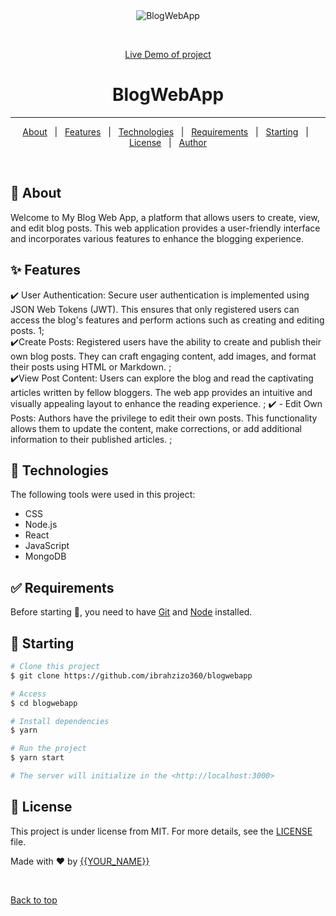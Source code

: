 <div align="center" id="top"> 
  <img src="./.github/app.gif" alt="BlogWebApp" />

  &#xa0;

 <a href="https://blog-frontend-ysjv.onrender.com">Live Demo of project</a>
</div>

<h1 align="center">BlogWebApp</h1>




<hr>

<p align="center">
  <a href="#dart-about">About</a> &#xa0; | &#xa0; 
  <a href="#sparkles-features">Features</a> &#xa0; | &#xa0;
  <a href="#rocket-technologies">Technologies</a> &#xa0; | &#xa0;
  <a href="#white_check_mark-requirements">Requirements</a> &#xa0; | &#xa0;
  <a href="#checkered_flag-starting">Starting</a> &#xa0; | &#xa0;
  <a href="#memo-license">License</a> &#xa0; | &#xa0;
  <a href="https://github.com/ibrahzizo360" target="_blank">Author</a>
</p>

<br>

## :dart: About ##

Welcome to My Blog Web App, a platform that allows users to create, view, and edit blog posts. This web application provides a user-friendly interface and incorporates various features to enhance the blogging experience.


## :sparkles: Features ##

:heavy_check_mark: User Authentication: Secure user authentication is implemented using JSON Web Tokens (JWT). This ensures that only registered users can access the blog's features and perform actions such as creating and editing posts.
1;\
:heavy_check_mark:Create Posts: Registered users have the ability to create and publish their own blog posts. They can craft engaging content, add images, and format their posts using HTML or Markdown.
;\
:heavy_check_mark:View Post Content: Users can explore the blog and read the captivating articles written by fellow bloggers. The web app provides an intuitive and visually appealing layout to enhance the reading experience.
;
:heavy_check_mark: - Edit Own Posts: Authors have the privilege to edit their own posts. This functionality allows them to update the content, make corrections, or add additional information to their published articles.
;


## :rocket: Technologies ##

The following tools were used in this project:

- CSS
- Node.js
- React
- JavaScript
- MongoDB

## :white_check_mark: Requirements ##

Before starting :checkered_flag:, you need to have [Git](https://git-scm.com) and [Node](https://nodejs.org/en/) installed.

## :checkered_flag: Starting ##

```bash
# Clone this project
$ git clone https://github.com/ibrahzizo360/blogwebapp

# Access
$ cd blogwebapp

# Install dependencies
$ yarn

# Run the project
$ yarn start

# The server will initialize in the <http://localhost:3000>
```

## :memo: License ##

This project is under license from MIT. For more details, see the [LICENSE](LICENSE.md) file.


Made with :heart: by <a href="https://github.com/ibrahzizo360" target="_blank">{{YOUR_NAME}}</a>

&#xa0;

<a href="#top">Back to top</a>
